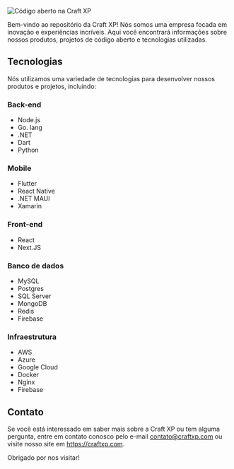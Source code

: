 ![Código aberto na Craft XP](https://www.craftxp.com.br/assets/images/craftxp.png) 

Bem-vindo ao repositório da Craft XP! Nós somos uma empresa focada em inovação e experiências incríveis. Aqui você encontrará informações sobre nossos produtos, projetos de código aberto e tecnologias utilizadas.

## Tecnologias

Nós utilizamos uma variedade de tecnologias para desenvolver nossos produtos e projetos, incluindo:

### Back-end
- Node.js
- Go. lang
- .NET
- Dart
- Python

### Mobile
- Flutter
- React Native
- .NET MAUI
- Xamarin

### Front-end
- React
- Next.JS

### Banco de dados
- MySQL
- Postgres
- SQL Server
- MongoDB
- Redis
- Firebase

### Infraestrutura
- AWS
- Azure
- Google Cloud
- Docker
- Nginx
- Firebase


## Contato
Se você está interessado em saber mais sobre a Craft XP ou tem alguma pergunta, entre em contato conosco pelo e-mail contato@craftxp.com ou visite nosso site em https://craftxp.com.

Obrigado por nos visitar!
